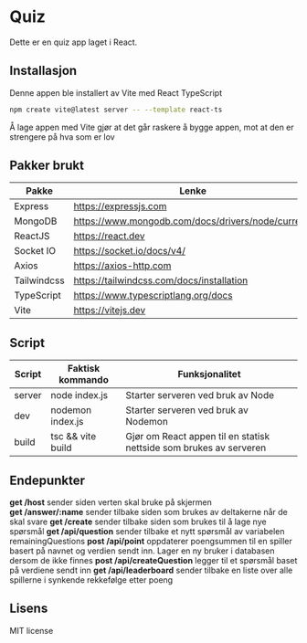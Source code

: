 # Quiz

Dette er en quiz app laget i React. 

## Installasjon

Denne appen ble installert av Vite med React TypeScript  

```bash
npm create vite@latest server -- --template react-ts
```

Å lage appen med Vite gjør at det går raskere å bygge appen, mot at den er strengere på hva som er lov  

## Pakker brukt

| Pakke | Lenke |
| --- | --- |
| Express | https://expressjs.com |
| MongoDB | https://www.mongodb.com/docs/drivers/node/current/ |
| ReactJS | https://react.dev |
| Socket IO | https://socket.io/docs/v4/ |
| Axios | https://axios-http.com |
| Tailwindcss | https://tailwindcss.com/docs/installation |
| TypeScript | https://www.typescriptlang.org/docs |
| Vite | https://vitejs.dev |

## Script

| Script | Faktisk kommando | Funksjonalitet |
| --- | --- | --- |
| server | node index.js | Starter serveren ved bruk av Node |
| dev | nodemon index.js | Starter serveren ved bruk av Nodemon |
| build | tsc && vite build | Gjør om React appen til en statisk nettside som brukes av serveren |

## Endepunkter

**get /host** sender siden verten skal bruke på skjermen  
**get /answer/:name** sender tilbake siden som brukes av deltakerne når de skal svare
**get /create** sender tilbake siden som brukes til å lage nye spørsmål
**get /api/question** sender tilbake et nytt spørsmål av variabelen remainingQuestions
**post /api/point** oppdaterer poengsummen til en spiller basert på navnet og verdien sendt inn. Lager en ny bruker i databasen dersom de ikke finnes
**post /api/createQuestion** legger til et spørsmål baset på verdiene sendt inn
**get /api/leaderboard** sender tilbake en liste over alle spillerne i synkende rekkefølge etter poeng

## Lisens

MIT license  